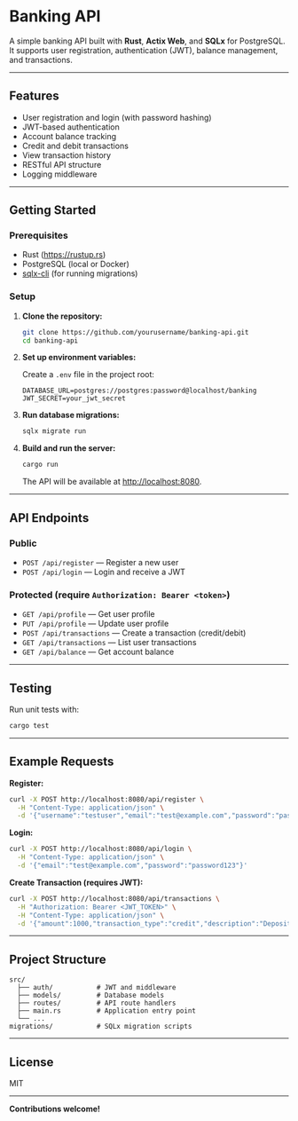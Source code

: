 # Banking API

A simple banking API built with **Rust**, **Actix Web**, and **SQLx** for PostgreSQL.  
It supports user registration, authentication (JWT), balance management, and transactions.

---

## Features

- User registration and login (with password hashing)
- JWT-based authentication
- Account balance tracking
- Credit and debit transactions
- View transaction history
- RESTful API structure
- Logging middleware

---

## Getting Started

### Prerequisites

- Rust (https://rustup.rs)
- PostgreSQL (local or Docker)
- [sqlx-cli](https://crates.io/crates/sqlx-cli) (for running migrations)

### Setup

1. **Clone the repository:**
   ```sh
   git clone https://github.com/yourusername/banking-api.git
   cd banking-api
   ```

2. **Set up environment variables:**

   Create a `.env` file in the project root:
   ```
   DATABASE_URL=postgres://postgres:password@localhost/banking
   JWT_SECRET=your_jwt_secret
   ```

3. **Run database migrations:**
   ```sh
   sqlx migrate run
   ```

4. **Build and run the server:**
   ```sh
   cargo run
   ```

   The API will be available at [http://localhost:8080](http://localhost:8080).

---

## API Endpoints

### Public

- `POST /api/register` — Register a new user
- `POST /api/login` — Login and receive a JWT

### Protected (require `Authorization: Bearer <token>`)

- `GET /api/profile` — Get user profile
- `PUT /api/profile` — Update user profile
- `POST /api/transactions` — Create a transaction (credit/debit)
- `GET /api/transactions` — List user transactions
- `GET /api/balance` — Get account balance

---

## Testing

Run unit tests with:

```sh
cargo test
```

---

## Example Requests

**Register:**
```sh
curl -X POST http://localhost:8080/api/register \
  -H "Content-Type: application/json" \
  -d '{"username":"testuser","email":"test@example.com","password":"password123"}'
```

**Login:**
```sh
curl -X POST http://localhost:8080/api/login \
  -H "Content-Type: application/json" \
  -d '{"email":"test@example.com","password":"password123"}'
```

**Create Transaction (requires JWT):**
```sh
curl -X POST http://localhost:8080/api/transactions \
  -H "Authorization: Bearer <JWT_TOKEN>" \
  -H "Content-Type: application/json" \
  -d '{"amount":1000,"transaction_type":"credit","description":"Deposit"}'
```

---

## Project Structure

```
src/
  ├── auth/           # JWT and middleware
  ├── models/         # Database models
  ├── routes/         # API route handlers
  ├── main.rs         # Application entry point
  └── ...
migrations/           # SQLx migration scripts
```

---

## License

MIT

---

**Contributions welcome!**
